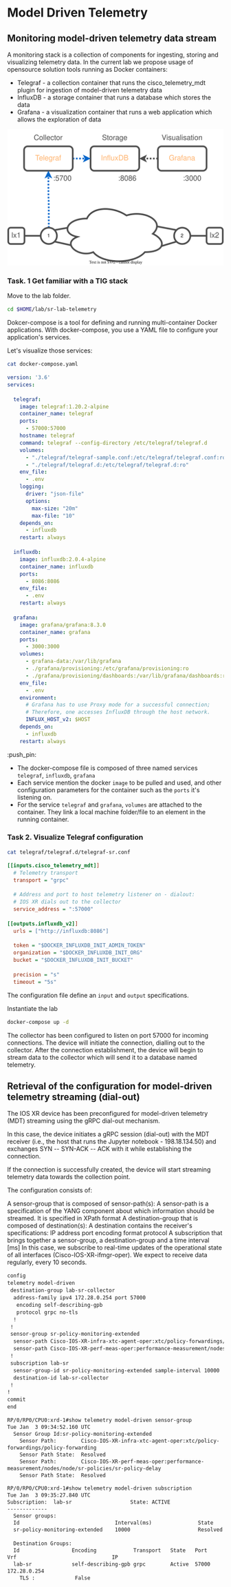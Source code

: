 # Model Driven Telemetry

## Monitoring model-driven telemetry data stream

A monitoring stack is a collection of components for ingesting, storing and visualizing telemetry data. 
In the current lab we propose usage of opensource solution tools running as Docker containers:

- Telegraf - a collection container that runs the cisco_telemetry_mdt plugin for ingestion of model-driven telemetry data
- InfluxDB - a storage container that runs a database which stores the data
- Grafana - a visualization container that runs a web application which allows the exploration of data

![](images/14.svg)

### Task. 1 Get familiar with a TIG stack

Move to the lab folder.

```bash
cd $HOME/lab/sr-lab-telemetry
```

Dokcer-compose is a tool for defining and running multi-container Docker applications. 
With docker-compose, you use a YAML file to configure your application's services.

Let's visualize those services:

```bash
cat docker-compose.yaml
```
```yaml
version: '3.6'
services:

  telegraf:
    image: telegraf:1.20.2-alpine
    container_name: telegraf
    ports:
      - 57000:57000
    hostname: telegraf
    command: telegraf --config-directory /etc/telegraf/telegraf.d
    volumes:
      - "./telegraf/telegraf-sample.conf:/etc/telegraf/telegraf.conf:ro"
      - "./telegraf/telegraf.d:/etc/telegraf/telegraf.d:ro"
    env_file:
      - .env
    logging:
      driver: "json-file"
      options:
        max-size: "20m"
        max-file: "10"
    depends_on:
      - influxdb
    restart: always

  influxdb:
    image: influxdb:2.0.4-alpine
    container_name: influxdb
    ports:
      - 8086:8086
    env_file:
      - .env
    restart: always

  grafana:
    image: grafana/grafana:8.3.0
    container_name: grafana
    ports:
      - 3000:3000
    volumes:
      - grafana-data:/var/lib/grafana
      - ./grafana/provisioning:/etc/grafana/provisioning:ro
      - ./grafana/provisioning/dashboards:/var/lib/grafana/dashboards:ro
    env_file:
      - .env
    environment:
      # Grafana has to use Proxy mode for a successful connection;
      # Therefore, one accesses InfluxDB through the host network.
      INFLUX_HOST_v2: $HOST
    depends_on:
      - influxdb
    restart: always
```

:push_pin:

- The docker-compose file is composed of three named services `telegraf`, `influxdb`, `grafana` 
- Each service mention the docker `image` to be pulled and used, and other configuration parameters for the container such as the `ports` it's listening on.
- For the service `telegraf` and `grafana`, `volumes` are attached to the container. They link a local machine folder/file to an element in the running container.

### Task 2. Visualize Telegraf configuration

```bash
cat telegraf/telegraf.d/telegraf-sr.conf
```

```ini
[[inputs.cisco_telemetry_mdt]]
  # Telemetry transport
  transport = "grpc"

  # Address and port to host telemetry listener on - dialout:
  # IOS XR dials out to the collector
  service_address = ":57000"

[[outputs.influxdb_v2]]
  urls = ["http://influxdb:8086"]

  token = "$DOCKER_INFLUXDB_INIT_ADMIN_TOKEN"
  organization = "$DOCKER_INFLUXDB_INIT_ORG"
  bucket = "$DOCKER_INFLUXDB_INIT_BUCKET"

  precision = "s"
  timeout = "5s"
```

The configuration file define an `input` and `output` specifications.

Instantiate the lab
```bash
docker-compose up -d
```

The collector has been configured to listen on port 57000 for incoming connections. 
The device will initiate the connection, dialling out to the collector. 
After the connection establishment, the device will begin to stream data to the collector which will send it to a database named telemetry.




## Retrieval of the configuration for model-driven telemetry streaming (dial-out)

The IOS XR device has been preconfigured for model-driven telemetry (MDT) streaming using the gRPC dial-out mechanism.

In this case, the device initiates a gRPC session (dial-out) with the MDT receiver (i.e., the host that runs the Jupyter notebook - 198.18.134.50) and exchanges SYN -- SYN-ACK -- ACK with it while establishing the connection.

If the connection is successfully created, the device will start streaming telemetry data towards the collection point.

The configuration consists of:

A sensor-group that is composed of sensor-path(s):
A sensor-path is a specification of the YANG component about which information should be streamed. It is specified in XPath format
A destination-group that is composed of destination(s):
A destination contains the receiver's specifications:
IP address
port
encoding format
protocol
A subscription that brings together a sensor-group, a destination-group and a time interval [ms]
In this case, we subscribe to real-time updates of the operational state of all interfaces (Cisco-IOS-XR-ifmgr-oper). We expect to receive data regularly, every 10 seconds.

```bash
config
telemetry model-driven
 destination-group lab-sr-collector
  address-family ipv4 172.28.0.254 port 57000
   encoding self-describing-gpb
   protocol grpc no-tls
  !
 !
 sensor-group sr-policy-monitoring-extended
  sensor-path Cisco-IOS-XR-infra-xtc-agent-oper:xtc/policy-forwardings/policy-forwarding
  sensor-path Cisco-IOS-XR-perf-meas-oper:performance-measurement/nodes/node/sr-policies/sr-policy-delay
 !
 subscription lab-sr
  sensor-group-id sr-policy-monitoring-extended sample-interval 10000
  destination-id lab-sr-collector
 !
!
commit
end
```

```
RP/0/RP0/CPU0:xrd-1#show telemetry model-driven sensor-group 
Tue Jan  3 09:34:52.160 UTC
  Sensor Group Id:sr-policy-monitoring-extended
    Sensor Path:        Cisco-IOS-XR-infra-xtc-agent-oper:xtc/policy-forwardings/policy-forwarding
    Sensor Path State:  Resolved
    Sensor Path:        Cisco-IOS-XR-perf-meas-oper:performance-measurement/nodes/node/sr-policies/sr-policy-delay
    Sensor Path State:  Resolved
```

```
RP/0/RP0/CPU0:xrd-1#show telemetry model-driven subscription 
Tue Jan  3 09:35:27.840 UTC
Subscription:  lab-sr                   State: ACTIVE
-------------
  Sensor groups:
  Id                               Interval(ms)               State     
  sr-policy-monitoring-extended    10000                      Resolved  

  Destination Groups:
  Id                 Encoding            Transport   State   Port    Vrf                               IP                                            
  lab-sr             self-describing-gpb grpc        Active  57000                                     172.28.0.254                                  
    TLS :             False

```







